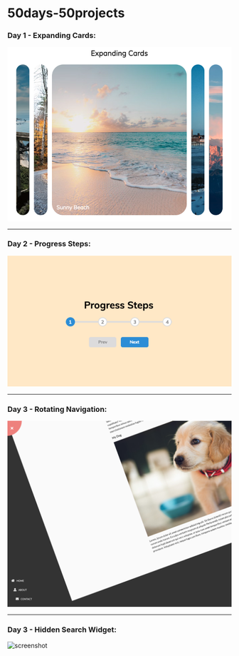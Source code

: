 # 50days-50projects

### Day 1 - Expanding Cards:
![screenshot](images/Day1-Expanding%20Cards.png)

<hr>

### Day 2 - Progress Steps:
   ![screenshot](images/Day2-Progress%20Steps.png)

<hr>

### Day 3 - Rotating Navigation:
![screenshot](images/Day3-Rotating%20Nav.png)

<hr>

### Day 3 - Hidden Search Widget:
![screenshot](images/)